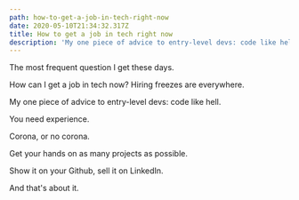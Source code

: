 ```yaml
---
path: how-to-get-a-job-in-tech-right-now
date: 2020-05-10T21:34:32.317Z
title: How to get a job in tech right now
description: 'My one piece of advice to entry-level devs: code like hell.'
---
```

The most frequent question I get these days.

How can I get a job in tech now? Hiring freezes are everywhere.

My one piece of advice to entry-level devs: code like hell.

You need experience.

Corona, or no corona.

Get your hands on as many projects as possible.

Show it on your Github, sell it on LinkedIn.

And that's about it.
